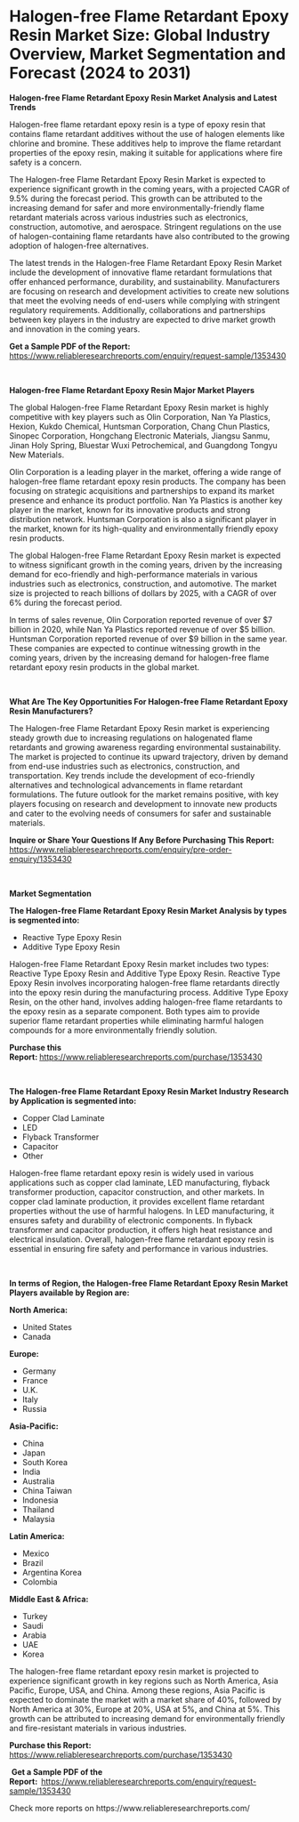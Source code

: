 <p><h1>Halogen-free Flame Retardant Epoxy Resin Market Size: Global Industry Overview, Market Segmentation and Forecast (2024 to 2031)</h1></p><p><strong>Halogen-free Flame Retardant Epoxy Resin Market Analysis and Latest Trends</strong></p>
<p><p>Halogen-free flame retardant epoxy resin is a type of epoxy resin that contains flame retardant additives without the use of halogen elements like chlorine and bromine. These additives help to improve the flame retardant properties of the epoxy resin, making it suitable for applications where fire safety is a concern.</p><p>The Halogen-free Flame Retardant Epoxy Resin Market is expected to experience significant growth in the coming years, with a projected CAGR of 9.5% during the forecast period. This growth can be attributed to the increasing demand for safer and more environmentally-friendly flame retardant materials across various industries such as electronics, construction, automotive, and aerospace. Stringent regulations on the use of halogen-containing flame retardants have also contributed to the growing adoption of halogen-free alternatives.</p><p>The latest trends in the Halogen-free Flame Retardant Epoxy Resin Market include the development of innovative flame retardant formulations that offer enhanced performance, durability, and sustainability. Manufacturers are focusing on research and development activities to create new solutions that meet the evolving needs of end-users while complying with stringent regulatory requirements. Additionally, collaborations and partnerships between key players in the industry are expected to drive market growth and innovation in the coming years.</p></p>
<p><strong>Get a Sample PDF of the Report:&nbsp;</strong> <a href="https://www.reliableresearchreports.com/enquiry/request-sample/1353430">https://www.reliableresearchreports.com/enquiry/request-sample/1353430</a></p>
<p>&nbsp;</p>
<p><strong>Halogen-free Flame Retardant Epoxy Resin Major Market Players</strong></p>
<p><p>The global Halogen-free Flame Retardant Epoxy Resin market is highly competitive with key players such as Olin Corporation, Nan Ya Plastics, Hexion, Kukdo Chemical, Huntsman Corporation, Chang Chun Plastics, Sinopec Corporation, Hongchang Electronic Materials, Jiangsu Sanmu, Jinan Holy Spring, Bluestar Wuxi Petrochemical, and Guangdong Tongyu New Materials.</p><p>Olin Corporation is a leading player in the market, offering a wide range of halogen-free flame retardant epoxy resin products. The company has been focusing on strategic acquisitions and partnerships to expand its market presence and enhance its product portfolio. Nan Ya Plastics is another key player in the market, known for its innovative products and strong distribution network. Huntsman Corporation is also a significant player in the market, known for its high-quality and environmentally friendly epoxy resin products.</p><p>The global Halogen-free Flame Retardant Epoxy Resin market is expected to witness significant growth in the coming years, driven by the increasing demand for eco-friendly and high-performance materials in various industries such as electronics, construction, and automotive. The market size is projected to reach billions of dollars by 2025, with a CAGR of over 6% during the forecast period.</p><p>In terms of sales revenue, Olin Corporation reported revenue of over $7 billion in 2020, while Nan Ya Plastics reported revenue of over $5 billion. Huntsman Corporation reported revenue of over $9 billion in the same year. These companies are expected to continue witnessing growth in the coming years, driven by the increasing demand for halogen-free flame retardant epoxy resin products in the global market.</p></p>
<p>&nbsp;</p>
<p><strong>What Are The Key Opportunities For Halogen-free Flame Retardant Epoxy Resin Manufacturers?</strong></p>
<p><p>The Halogen-free Flame Retardant Epoxy Resin market is experiencing steady growth due to increasing regulations on halogenated flame retardants and growing awareness regarding environmental sustainability. The market is projected to continue its upward trajectory, driven by demand from end-use industries such as electronics, construction, and transportation. Key trends include the development of eco-friendly alternatives and technological advancements in flame retardant formulations. The future outlook for the market remains positive, with key players focusing on research and development to innovate new products and cater to the evolving needs of consumers for safer and sustainable materials.</p></p>
<p><strong>Inquire or Share Your Questions If Any Before Purchasing This Report:</strong> <a href="https://www.reliableresearchreports.com/enquiry/pre-order-enquiry/1353430">https://www.reliableresearchreports.com/enquiry/pre-order-enquiry/1353430</a></p>
<p>&nbsp;</p>
<p><strong>Market Segmentation</strong></p>
<p><strong>The Halogen-free Flame Retardant Epoxy Resin Market Analysis by types is segmented into:</strong></p>
<p><ul><li>Reactive Type Epoxy Resin</li><li>Additive Type Epoxy Resin</li></ul></p>
<p><p>Halogen-free Flame Retardant Epoxy Resin market includes two types: Reactive Type Epoxy Resin and Additive Type Epoxy Resin. Reactive Type Epoxy Resin involves incorporating halogen-free flame retardants directly into the epoxy resin during the manufacturing process. Additive Type Epoxy Resin, on the other hand, involves adding halogen-free flame retardants to the epoxy resin as a separate component. Both types aim to provide superior flame retardant properties while eliminating harmful halogen compounds for a more environmentally friendly solution.</p></p>
<p><strong>Purchase this Report:&nbsp;</strong><a href="https://www.reliableresearchreports.com/purchase/1353430">https://www.reliableresearchreports.com/purchase/1353430</a></p>
<p>&nbsp;</p>
<p><strong>The Halogen-free Flame Retardant Epoxy Resin Market Industry Research by Application is segmented into:</strong></p>
<p><ul><li>Copper Clad Laminate</li><li>LED</li><li>Flyback Transformer</li><li>Capacitor</li><li>Other</li></ul></p>
<p><p>Halogen-free flame retardant epoxy resin is widely used in various applications such as copper clad laminate, LED manufacturing, flyback transformer production, capacitor construction, and other markets. In copper clad laminate production, it provides excellent flame retardant properties without the use of harmful halogens. In LED manufacturing, it ensures safety and durability of electronic components. In flyback transformer and capacitor production, it offers high heat resistance and electrical insulation. Overall, halogen-free flame retardant epoxy resin is essential in ensuring fire safety and performance in various industries.</p></p>
<p>&nbsp;</p>
<p><strong>In terms of Region, the Halogen-free Flame Retardant Epoxy Resin Market Players available by Region are:</strong></p>
<p>
    <p> <strong> North America: </strong>
        <ul>
            <li>United States</li>
            <li>Canada</li>
        </ul>
        </p> 
    <p> <strong> Europe: </strong>
        <ul>
            <li>Germany</li>
            <li>France</li>
            <li>U.K.</li>
            <li>Italy</li>
            <li>Russia</li>
        </ul>
        </p> 
    <p> <strong> Asia-Pacific: </strong>
        <ul>
            <li>China</li>
            <li>Japan</li>
            <li>South Korea</li>
            <li>India</li>
            <li>Australia</li>
            <li>China Taiwan</li>
            <li>Indonesia</li>
            <li>Thailand</li>
            <li>Malaysia</li>
        </ul>
        </p> 
    <p> <strong> Latin America: </strong>
        <ul>
            <li>Mexico</li>
            <li>Brazil</li>
            <li>Argentina Korea</li>
            <li>Colombia</li>
        </ul>
        </p> 
    <p> <strong> Middle East & Africa: </strong>
        <ul>
            <li>Turkey</li>
            <li>Saudi</li>
            <li>Arabia</li>
            <li>UAE</li>
            <li>Korea</li>
        </ul>
    </p>
    </p>
<p><p>The halogen-free flame retardant epoxy resin market is projected to experience significant growth in key regions such as North America, Asia Pacific, Europe, USA, and China. Among these regions, Asia Pacific is expected to dominate the market with a market share of 40%, followed by North America at 30%, Europe at 20%, USA at 5%, and China at 5%. This growth can be attributed to increasing demand for environmentally friendly and fire-resistant materials in various industries.</p></p>
<p><strong>Purchase this Report: </strong><a href="https://www.reliableresearchreports.com/purchase/1353430">https://www.reliableresearchreports.com/purchase/1353430</a></p>
<p>&nbsp;<strong>Get a Sample PDF of the Report:&nbsp;&nbsp;</strong><a href="https://www.reliableresearchreports.com/enquiry/request-sample/1353430">https://www.reliableresearchreports.com/enquiry/request-sample/1353430</a></p>
<p><strong></strong></p>
<p>Check more reports on https://www.reliableresearchreports.com/</p>